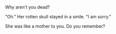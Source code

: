 Why aren't you dead?

"Oh." Her rotten skull stayed in a smile. "I am sorry."

She was like a mother to you. Do you remember?